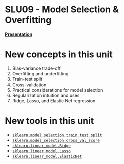 # SLU09 - Model Selection & Overfitting

#### [Presentation](https://docs.google.com/presentation/d/1zrK50Sa3JZeM2aRPME3VqrOqbuUoJ4lS4yzfUeqmq-Q/edit?usp=sharing)

# New concepts in this unit

1. Bias-variance trade-off
2. Overfitting and underfitting
3. Train-test split
4. Cross-validation
5. Practical considerations for model selection
6. Regularization intuition and uses
7. Ridge, Lasso, and Elastic Net regression

# New tools in this unit

* [`sklearn.model_selection.train_test_split`](http://scikit-learn.org/stable/modules/generated/sklearn.model_selection.train_test_split.html)
* [`sklearn.model_selection.cross_val_score`](https://scikit-learn.org/stable/modules/generated/sklearn.model_selection.cross_val_score.html)
* [`sklearn.linear_model.Ridge`](https://scikit-learn.org/stable/modules/generated/sklearn.linear_model.Ridge.html)
* [`sklearn.linear_model.Lasso`](https://scikit-learn.org/stable/modules/generated/sklearn.linear_model.Lasso.html)
* [`sklearn.linear_model.ElasticNet`](https://scikit-learn.org/stable/modules/generated/sklearn.linear_model.ElasticNet.html)
